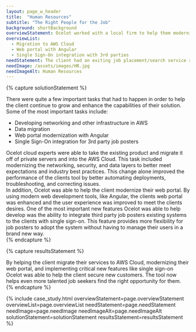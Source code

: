 ```yaml
---
layout: page_w_header
title:  "Human Resources"
subtitle: "The Right People for the Job"
background: shortBackground
overviewStatement: Ocelot worked with a local firm to help them modernize and migrate their services which are used to bring employers and job seekers together to find the best fit for an open position.
overviewList:
  - Migration to AWS Cloud
  - Web portal with Angular
  - Single Sign-On integration with 3rd parties
needStatement: The client had an exiting job placement/search service running which and they wanted to upgrade to use more modern technologies, migrate it off of costly private servers, and add additional features to improve the experience for both job seekers and posters. With our extensive experience developing modern applications and helping with cloud migrations, Ocelot was the perfect fit for the task.
needImage: /assets/images/HR.jpg
needImageAlt: Human Resources
---
```


{% capture solutionStatement %}
  <div class="padding-top-1">
    There were quite a few important tasks that had to happen in order to help the client continue to grow and enhance the capabilities of their solution. Some of the most important tasks include:
  </div>
  <div class="padding-top-1">
    <ul class="menu-list">
      <li>Developing networking and other infrastructure in AWS</li>
      <li>Data migration</li>
      <li>Web portal modernization with Angular</li>
      <li>Single Sign-On integration for 3rd party job posters</li>
    </ul>
  </div>
  <div class="padding-top-1">
    Ocelot cloud experts were able to take the existing product and migrate it off of private servers and into the AWS Cloud. This task included modernizing the networking, security, and data layers to better meet expectations and industry best practices. This change alone improved the performance of the clients tool by better automating deployments, troubleshooting, and correcting issues.
  </div>
  <div class="padding-top-1">
    In addition, Ocelot was able to help the client modernize their web portal. By using modern web development tools, like Angular, the clients web portal was enhanced and the user experience was improved to meet the clients desires. One of the most important new features Ocelot was able to help develop was the ability to integrate third party job posters existing systems to the clients with single sign-on. This feature provides more flexibility for job posters to adopt the system without having to manage their users in a brand new way.
  </div>
{% endcapture %}

{% capture resultsStatement %}
  <div class="padding-top-1">
    By helping the client migrate their services to AWS Cloud, modernizing their web portal, and implementing critical new features like single sign-on Ocelot was able to help the client secure new customers. The tool now helps even more talented job seekers find the right opportunity for them.
  </div>
{% endcapture %}

{% include case_study.html overviewStatement=page.overviewStatement overviewList=page.overviewList needStatement=page.needStatement needImage=page.needImage needImageAlt=page.needImageAlt solutionStatement=solutionStatement resultsStatement=resultsStatement %}
